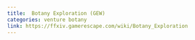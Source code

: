 ```yaml
---
title:  Botany Exploration (GEW)
categories: venture botany
link: https://ffxiv.gamerescape.com/wiki/Botany_Exploration
---
```

